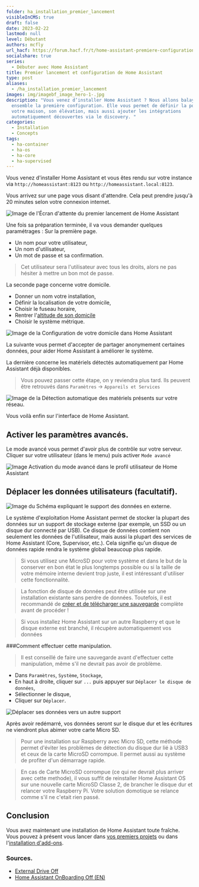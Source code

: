```yaml
---
folder: ha_installation_premier_lancement
visibleInCMS: true
draft: false
date: 2023-02-22
lastmod: null
level: Débutant
authors: mcfly
url_hacf: https://forum.hacf.fr/t/home-assistant-premiere-configuration/679
socialshare: true
series:
  - Débuter avec Home Assistant
title: Premier lancement et configuration de Home Assistant
type: post
aliases:
  - /ha_installation_premier_lancement
images: img/imagebf_image_hero-1-.jpg
description: "Vous venez d’installer Home Assistant ? Nous allons balayer
  ensemble la première configuration. Elle vous permet de définir la position de
  votre maison, son élévation, mais aussi ajouter les intégrations
  automatiquement découvertes via le discovery. "
categories:
  - Installation
  - Concepts
tags:
  - ha-container
  - ha-os
  - ha-core
  - ha-supervised
---
```

Vous venez d'installer Home Assistant et vous êtes rendu sur votre instance via `http://homeassistant:8123` ou `http://homeassistant.local:8123`. 

Vous arrivez sur une page vous disant d'attendre. Cela peut prendre jusqu'à 20 minutes selon votre connexion internet.

![Image de l'Écran d'attente du premier lancement de Home Assistant](img/installation_prepring_home_assistant-1-.jpg "Écran d'attente du premier lancement de Home Assistant")

Une fois sa préparation terminée, il va vous demander quelques paramétrages :
Sur la première page.

* Un nom pour votre utilisateur,
* Un nom d'utilisateur,
* Un mot de passe et sa confirmation.

> Cet utilisateur sera l'utilisateur avec tous les droits, alors ne pas hésiter à mettre un bon mot de passe.

La seconde page concerne votre domicile.

* Donner un nom votre installation,
* Définir la localisation de votre domicile,
* Choisir le fuseau horaire,
* Rentrer l'[altitude de son domicile](https://www.calcmaps.com/fr/map-elevation/)
* Choisir le système métrique.

![Image de la Configuration de votre domicile dans Home Assistant](img/installation_position_gps_domicile-1-.png "Configuration de votre domicile dans Home Assistant")

La suivante vous permet d'accepter de partager anonymement certaines données, pour aider Home Assistant à améliorer le système.

La dernière concerne les matériels détectés automatiquement par Home Assistant déjà disponibles.

> Vous pouvez passer cette étape, on y reviendra plus tard. Ils peuvent être retrouvés dans `Paramètres` -> `Appareils et Services`

![Image de la Détection automatique des matériels présents sur votre réseau.](img/installation_detection_automatique_materiels-1-.png "Détection automatique des matériels présents sur votre réseau.")

Vous voilà enfin sur l'interface de Home Assistant.

## Activer les paramètres avancés.

Le mode avancé vous permet d'avoir plus de contrôle sur votre serveur.
Cliquer sur votre utilisateur (dans le menu) puis activer `Mode avancé`

![Image Activation du mode avancé dans le profil utilisateur de Home Assistant](img/profil_utilisateur-1-.png "Activation du mode avancé dans le profil utilisateur de Home Assistant")

## Déplacer les données utilisateurs (facultatif).

![Image du Schéma expliquant le support des données en externe.](img/ha_usbdatadisk.png "Schéma expliquant le support des données en externe.")

Le système d'exploitation Home Assistant permet de stocker la plupart des données sur un support de stockage externe (par exemple, un SSD ou un disque dur connecté par USB). Ce disque de données contient non seulement les données de l'utilisateur, mais aussi la plupart des services de Home Assistant (Core, Supervisor, etc.). Cela signifie qu'un disque de données rapide rendra le système global beaucoup plus rapide.

>Si vous utilisez une MicroSD pour votre système et dans le but de la conserver en bon état le plus longtemps possible ou si la taille de votre mémoire interne devient trop juste, il est intéressant d'utiliser cette fonctionnalité.

>La fonction de disque de données peut être utilisée sur une installation existante sans perdre de données. Toutefois, il est recommandé de [créer et de télécharger une sauvegarde](https://www.home-assistant.io/common-tasks/os/#backups) complète avant de procéder !

>Si vous installez Home Assistant sur un autre Raspberry et que le disque externe est branché, il récupère automatiquement vos données

###Comment effectuer cette manipulation.
>Il est conseillé de faire une sauvegarde avant d'effectuer cette manipulation, même s'il ne devrait pas avoir de problème.

* Dans `Paramètres`, `Système`, `Stockage`,
* En haut à droite, cliquer sur `...` puis appuyer sur `Déplacer le disque de données`,
* Sélectionner le disque,
* Cliquer sur `Déplacer`.

![Déplacer ses données vers un autre support](img/deplacer_donnees_utilisateur_home_assistant.gif "Déplacer ses données vers un autre support")

Après avoir redémarré, vos données seront sur le disque dur et les écritures ne viendront plus abimer votre carte Micro SD.

> Pour une installation sur Raspberry avec Micro SD, cette méthode permet d'éviter les problèmes de détection du disque dur lié à USB3 et ceux de la carte MicroSD corrompue. Il permet aussi au système de profiter d'un démarrage rapide.

>En cas de Carte MicroSD corrompue (ce qui ne devrait plus arriver avec cette methode), il vous suffit de reinstaller Home Assistant OS sur une nouvelle carte MicroSD Classe 2, de brancher le disque dur et relancer votre Raspberry Pi. Votre solution domotique se relance comme s'il ne c'etait rien passé.


## Conclusion
Vous avez maintenant une installation de Home Assistant toute fraîche. 
Vous pouvez à présent vous lancer dans [vos premiers projets](/ha_premiers_projets) ou dans l'[installation d'add-ons](/ha_addon_installation).

### Sources.
* [External Drive Off](https://www.home-assistant.io/common-tasks/os/#using-external-data-disk)
* [Home Assistant OnBoarding Off (EN)](https://www.home-assistant.io/getting-started/onboarding/)
